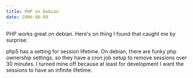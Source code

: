 ```yaml
---
title: PHP on Debian
date: 2006-06-09
---
```

PHP works great on debian. Here's on thing I found that caught me by surprise:

php5 has a setting for session lifetime. On debian, there are funky php ownership settings, so they have a cron job setup to remove sessions over 30 minutes. I turned mine off because at least for development I want the sessions to have an infinite lifetime.

